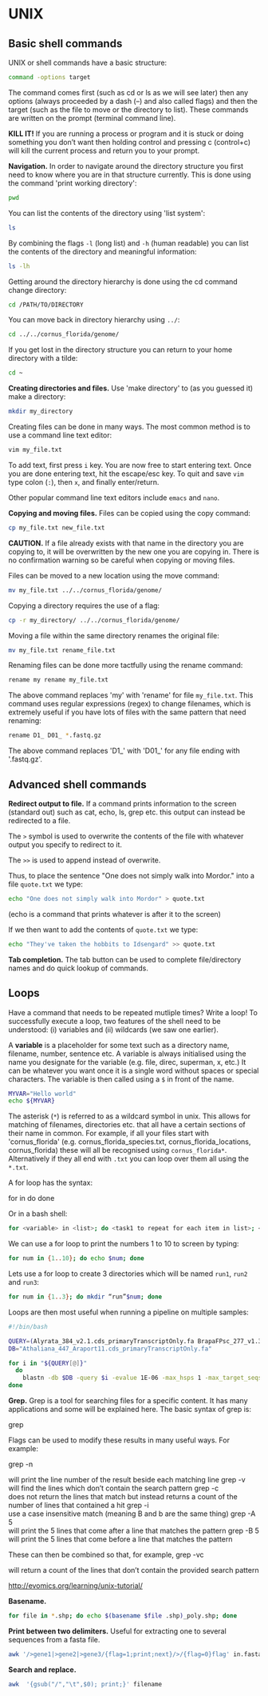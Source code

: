 # UNIX

## Basic shell commands

UNIX or shell commands have a basic structure:

```bash
command -options target
```

The command comes first (such as cd or ls as we will see later) then any options (always proceeded by a dash (–) and also called flags) and then the target (such as the file to move or the directory to list). These commands are written on the prompt (terminal command line).

__KILL IT!__ If you are running a process or program and it is stuck or doing something you don’t want then holding control and pressing c (control+c) will kill the current process and return you to your prompt.

__Navigation.__ In order to navigate around the directory structure you first need to know where you are in that structure currently. This is done using the command 'print working directory':

```bash
pwd
```

You can list the contents of the directory using 'list system':

```bash
ls
```

By combining the flags `-l` (long list) and `-h` (human readable) you can list the contents of the directory and meaningful information:

```bash
ls -lh
```

Getting around the directory hierarchy is done using the cd command change directory:

```bash
cd /PATH/TO/DIRECTORY
```

You can move back in directory hierarchy using `../`:

```bash
cd ../../cornus_florida/genome/
```

If you get lost in the directory structure you can return to your home directory with a tilde:

```bash
cd ~
```

__Creating directories and files.__ Use 'make directory' to (as you guessed it) make a directory:

```bash
mkdir my_directory
```

Creating files can be done in many ways. The most common method is to use a command line text editor:

```bash
vim my_file.txt
```

To add text, first press `i` key. You are now free to start entering text. Once you are done entering text, hit the escape/esc key. To quit and save `vim` type colon (`:`), then `x`, and finally enter/return.

Other popular command line text editors include `emacs` and `nano`.

__Copying and moving files.__ Files can be copied using the copy command:

```bash
cp my_file.txt new_file.txt
```

__CAUTION.__ If a file already exists with that name in the directory you are copying to, it will be overwritten by the new one you are copying in. There is no confirmation warning so be careful when copying or moving files.

Files can be moved to a new location using the move command:

```bash
mv my_file.txt ../../cornus_florida/genome/
```

Copying a directory requires the use of a flag:

```bash
cp -r my_directory/ ../../cornus_florida/genome/
```

Moving a file within the same directory renames the original file:

```bash
mv my_file.txt rename_file.txt
```

Renaming files can be done more tactfully using the rename command:

```bash
rename my rename my_file.txt
```

The above command replaces 'my' with 'rename' for file `my_file.txt`. This command uses regular expressions (regex) to change filenames, which is extremely useful if you have lots of files with the same pattern that need renaming:

```bash
rename D1_ D01_ *.fastq.gz
```

The above command replaces 'D1_' with 'D01_' for any file ending with '.fastq.gz'.

## Advanced shell commands

__Redirect output to file.__ If a command prints information to the screen (standard out) such as cat, echo, ls, grep etc. this output can instead be redirected to a file.

The `>` symbol is used to overwrite the contents of the file with whatever output you specify to redirect to it.

The `>>` is used to append instead of overwrite.

Thus, to place the sentence "One does not simply walk into Mordor." into a file `quote.txt` we type:

```bash
echo "One does not simply walk into Mordor" > quote.txt
```

(echo is a command that prints whatever is after it to the screen)

If we then want to add the contents of `quote.txt` we type:

```bash
echo "They've taken the hobbits to Idsengard" >> quote.txt
```

__Tab completion.__ The tab button can be used to complete file/directory names and do quick lookup of commands.

## Loops

Have a command that needs to be repeated mutliple times? Write a loop! To successfully execute a loop, two features of the shell need to be understood: (i) variables and (ii) wildcards (we saw one earlier).

A __variable__ is a placeholder for some text such as a directory name, filename, number, sentence etc. A variable is always initialised using the name you designate for the variable (e.g. file, direc, superman, x, etc.) It can be whatever you want once it is a single word without spaces or special characters. The variable is then called using a `$` in front of the name.

```bash
MYVAR="Hello world"
echo ${MYVAR}
```

The asterisk (`*`) is referred to as a wildcard symbol in unix. This allows for matching of filenames, directories etc. that all have a certain sections of their name in common. For example, if all your files start with 'cornus_florida' (e.g. cornus_florida_species.txt, cornus_florida_locations, cornus_florida) these will all be recognised using `cornus_florida*`. Alternatively if they all end with `.txt` you can loop over them all using the `*.txt`.

A for loop has the syntax:

for <variable> in <list>
do
<task1 to repeat for each item in list>
<task2 to repeat for each item in list>
<task3 to repeat for each item in list>
done

Or in a bash shell:

```bash
for <variable> in <list>; do <task1 to repeat for each item in list>; <task2 to repeat for each item in list>; <task3 to repeat for each item in list>; done
```

We can use a for loop to print the numbers 1 to 10 to screen by typing:

```bash
for num in {1..10}; do echo $num; done
```

Lets use a for loop to create 3 directories which will be named `run1`, `run2` and `run3`:

```bash
for num in {1..3}; do mkdir “run”$num; done
```

Loops are then most useful when running a pipeline on multiple samples:

```bash
#!/bin/bash

QUERY=(Alyrata_384_v2.1.cds_primaryTranscriptOnly.fa BrapaFPsc_277_v1.3.cds_primaryTranscriptOnly.fa Crubella_474_v1.1.cds_primaryTranscriptOnly.fa)
DB="Athaliana_447_Araport11.cds_primaryTranscriptOnly.fa"

for i in "${QUERY[@]}"
  do
    blastn -db $DB -query $i -evalue 1E-06 -max_hsps 1 -max_target_seqs 8 -outfmt 6 >> blastn.out
done
```

__Grep.__ Grep is a tool for searching files for a specific content. It has many applications and some will be explained here. The basic syntax of grep is:

grep <search pattern> <filename>

Flags can be used to modify these results in many useful ways. For example:

grep -n <search pattern> <filename> will print the line number of the result beside each matching line
grep -v <search pattern> <filename> will find the lines which don’t contain the search pattern
grep -c <search pattern> <filename> does not return the lines that match but instead returns a count of the number of lines that contained a hit
grep -i <search pattern> <filename> use a case insensitive match (meaning B and b are the same thing)
grep -A 5 <search pattern> <filename> will print the 5 lines that come after a line that matches the pattern
grep -B 5 <search pattern> <filename> will print the 5 lines that come before a line that matches the pattern

These can then be combined so that, for example, grep -vc <search pattern> <filename> will return a count of the lines that don’t contain the provided search pattern

http://evomics.org/learning/unix-tutorial/

__Basename.__

```bash
for file in *.shp; do echo $(basename $file .shp)_poly.shp; done
```

__Print between two delimiters.__ Useful for extracting one to several sequences from a fasta file.

```bash
awk '/>gene1|>gene2|>gene3/{flag=1;print;next}/>/{flag=0}flag' in.fasta > out.fasta
```

__Search and replace.__

```bash
awk  '{gsub("/","\t",$0); print;}' filename
```
